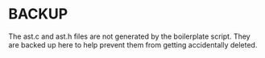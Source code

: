 # BACKUP

The ast.c and ast.h files are not generated by the boilerplate script. They
are backed up here to help prevent them from getting accidentally deleted.
